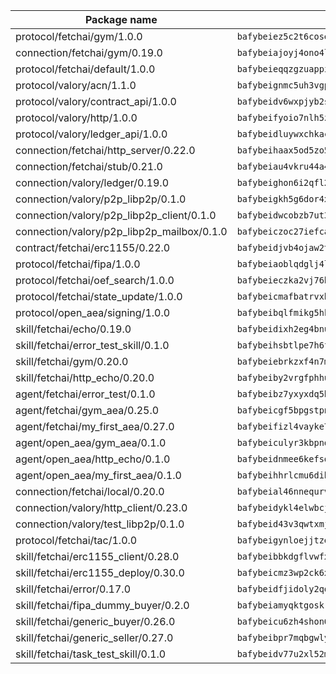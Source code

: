 | Package name                                                  | Package hash                                                  |
| ------------------------------------------------------------- | ------------------------------------------------------------- |
| protocol/fetchai/gym/1.0.0                                    | `bafybeiez5c2t6cosejejdvdhozniyqzz3fciuemdzdqhh4zaj3dkhbuunu` |
| connection/fetchai/gym/0.19.0                                 | `bafybeiajoyj4ono4lsu5qhgkqrk65hyvyqkxnphycutxx4l6alc7hoak2i` |
| protocol/fetchai/default/1.0.0                                | `bafybeieqqzgzuappi2ped42upgzad5gt3mxiyjhojwibxm4o367ffsian4` |
| protocol/valory/acn/1.1.0                                     | `bafybeignmc5uh3vgpuckljcj2tgg7hdqyytkm6m5b6v6mxtazdcvubibva` |
| protocol/valory/contract_api/1.0.0                            | `bafybeidv6wxpjyb2sdyibnmmum45et4zcla6tl63bnol6ztyoqvpl4spmy` |
| protocol/valory/http/1.0.0                                    | `bafybeifyoio7nlh5zzyn5yz7krkou56l22to3cwg7gw5v5o3vxwklibhty` |
| protocol/valory/ledger_api/1.0.0                              | `bafybeidluywxchkacc7cz65nktqjg3y2vzzp43sw5hdhnvvonozogrmfie` |
| connection/fetchai/http_server/0.22.0                         | `bafybeihaax5od5zo5jk2l62hv4jwuwtxloh5mijozudpsjombqc4ncmi6i` |
| connection/fetchai/stub/0.21.0                                | `bafybeiau4vkru44a4gwujp47vjg7kglxcf456dhmcuhi4lsdx2m2ykmv2a` |
| connection/valory/ledger/0.19.0                               | `bafybeighon6i2qfl2xrg7t3lbdzlkyo4v2a7ayvwso7m5w7pf2hvjfs2ma` |
| connection/valory/p2p_libp2p/0.1.0                            | `bafybeigkh5g6dor4xctkrtp3dxncpzk4w4ttscazsckvvli7brvdsp3q7m` |
| connection/valory/p2p_libp2p_client/0.1.0                     | `bafybeidwcobzb7ut3efegoedad7jfckvt2n6prcmd4g7xnkm6hp6aafrva` |
| connection/valory/p2p_libp2p_mailbox/0.1.0                    | `bafybeiczoc27iefca3l5fc66e3bpxqu4ntgf5s4qpncbjsrdy4pf7cazlq` |
| contract/fetchai/erc1155/0.22.0                               | `bafybeidjvb4ojaw2trxu4rlxq3blppfherkldwz4x5spnpvef5n34jvmmm` |
| protocol/fetchai/fipa/1.0.0                                   | `bafybeiaoblqdglj4ln4otpmmsrimtxpdxqkzuhttsyabn7gi2rvzcx4pbm` |
| protocol/fetchai/oef_search/1.0.0                             | `bafybeieczka2vj76huafg3s5lwyyzvql36onzrhznfgknoo6trmpjwxfka` |
| protocol/fetchai/state_update/1.0.0                           | `bafybeicmafbatrvxb3zwu3sareh6rbegjflh3yqqbyftmay73h7btozrlq` |
| protocol/open_aea/signing/1.0.0                               | `bafybeibqlfmikg5hk4phzak6gqzhpkt6akckx7xppbp53mvwt6r73h7tk4` |
| skill/fetchai/echo/0.19.0                                     | `bafybeidixh2eg4bnuvmdbwwhe2m5zq6e2tc6mfn5rwvzh6eqp6v7vxyopi` |
| skill/fetchai/error_test_skill/0.1.0                          | `bafybeihsbtlpe7h6fsvoxban5rilkmwviwkokul5cqym6atoolirontiyu` |
| skill/fetchai/gym/0.20.0                                      | `bafybeiebrkzxf4n7m234nwqvxvoqqsqgq4yb4luv6ehlzy6ljhee74lbqi` |
| skill/fetchai/http_echo/0.20.0                                | `bafybeiby2vrgfphhuvthg3kybki4mx5a5mkrpwg4mhdaa3igsr6smuvaoa` |
| agent/fetchai/error_test/0.1.0                                | `bafybeibz7yxyxdq5b7kaanecqj5tmorrm6s6gqtvvm3i6jmnh5q43krsea` |
| agent/fetchai/gym_aea/0.25.0                                  | `bafybeicgf5bpgstpn2exosfiww5cj6jsdv2pr4hjcwbilezsqgexlgih3u` |
| agent/fetchai/my_first_aea/0.27.0                             | `bafybeifizl4vayke7xm7v7ubsnffrubslmd5uy4glbcl7petg3kq323o6q` |
| agent/open_aea/gym_aea/0.1.0                                  | `bafybeiculyr3kbpnqoypt4vqnzthrazcqyu3hnajtdb2fsag53pfhzk3ye` |
| agent/open_aea/http_echo/0.1.0                                | `bafybeidnmee6kefsq2nef6gsrg4qmhuky5dfstbg7mi6ophdzedoxbi7au` |
| agent/open_aea/my_first_aea/0.1.0                             | `bafybeihhrlcmu6dibftsg36m47uxi4inltsjvmoip5smvevq3caiwm3oo4` |
| connection/fetchai/local/0.20.0                               | `bafybeial46nnequrvt2qgjp436lyuviszk6gey3vdc4rojvzx7o7z62pkq` |
| connection/valory/http_client/0.23.0                          | `bafybeidykl4elwbcjkqn32wt5h4h7tlpeqovrcq3c5bcplt6nhpznhgczi` |
| connection/valory/test_libp2p/0.1.0                           | `bafybeid43v3qwtxmjtqvtqgtyjqbylilby6ou45nxjasvyl2bxzcqv5thi` |
| protocol/fetchai/tac/1.0.0                                    | `bafybeigynloejjtzetheslralqeo32zywm2nta4zuuqksnzly4ochqagca` |
| skill/fetchai/erc1155_client/0.28.0                           | `bafybeibbkdgflvwfxyhfzj6fpabojllx3r7ii5uk7ii7qg7chmjntusdyu` |
| skill/fetchai/erc1155_deploy/0.30.0                           | `bafybeicmz3wp2ck6xgdpk5grxuqkm3bnuj7czrrntsd3zd6zgfd7vtivjq` |
| skill/fetchai/error/0.17.0                                    | `bafybeidfjidoly2qqjhp7b7oajuvshkrno5lp2wpsx7iokofenbhtbgn3m` |
| skill/fetchai/fipa_dummy_buyer/0.2.0                          | `bafybeiamyqktgoskrwwwcpe45sxnnm4yuwgfbxd72oaahorgkiwrg7gaim` |
| skill/fetchai/generic_buyer/0.26.0                            | `bafybeicu6zh4shon6xogej4n2egjyegbew4apdbx4olukdhz4erc4gtobu` |
| skill/fetchai/generic_seller/0.27.0                           | `bafybeibpr7mqbgwly4oxek3vwzyp4rkfg5h477uyh5nrdrs2sdzklz5lvq` |
| skill/fetchai/task_test_skill/0.1.0                           | `bafybeidv77u2xl52mnxakwvh7fuh46aiwfpteyof4eaptfd4agoi6cdble` |
